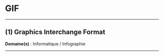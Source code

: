 # GIF

--------------------

## (1) Graphics Interchange Format

**Domaine(s)** : Informatique / Infographie

--------------------